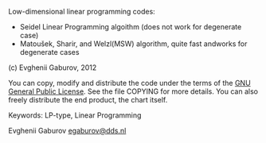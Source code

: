 Low-dimensional linear programming codes:
 * Seidel Linear Programming algoithm (does not work for degenerate case)
 * Matoušek, Sharir, and Welzl(MSW) algorithm, quite fast andworks for
   degenerate cases

(c) Evghenii Gaburov, 2012


You can copy, modify and distribute the code under the terms of the
[GNU General Public License](http://www.gnu.org/copyleft/gpl.html). See
the file COPYING for more details. You can also freely distribute
the end product, the chart itself. 

Keywords: LP-type, Linear Programming

Evghenii Gaburov <egaburov@dds.nl>

